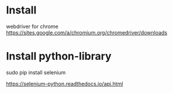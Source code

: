 # Install
webdriver for chrome
https://sites.google.com/a/chromium.org/chromedriver/downloads

# Install python-library
sudo pip install selenium

https://selenium-python.readthedocs.io/api.html